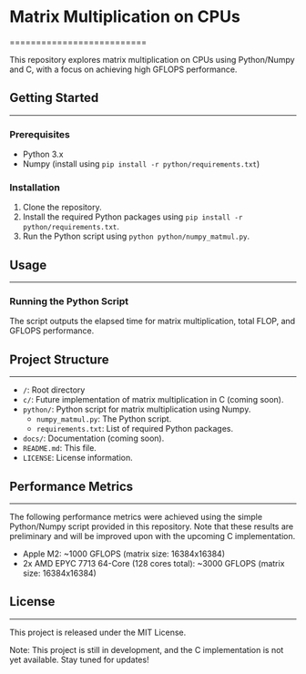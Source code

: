 # Matrix Multiplication on CPUs
==========================

This repository explores matrix multiplication on CPUs using Python/Numpy and C, with a focus on achieving high GFLOPS performance.

## Getting Started
---------------

### Prerequisites

* Python 3.x
* Numpy (install using `pip install -r python/requirements.txt`)

### Installation

1. Clone the repository.
2. Install the required Python packages using `pip install -r python/requirements.txt`.
3. Run the Python script using `python python/numpy_matmul.py`.

## Usage
-----

### Running the Python Script

The script outputs the elapsed time for matrix multiplication, total FLOP, and GFLOPS performance.

## Project Structure
-----------------

* `/`: Root directory
* `c/`: Future implementation of matrix multiplication in C (coming soon).
* `python/`: Python script for matrix multiplication using Numpy.
    + `numpy_matmul.py`: The Python script.
    + `requirements.txt`: List of required Python packages.
* `docs/`: Documentation (coming soon).
* `README.md`: This file.
* `LICENSE`: License information.

## Performance Metrics
--------------------

The following performance metrics were achieved using the simple Python/Numpy script provided in this repository. Note that these results are preliminary and will be improved upon with the upcoming C implementation.

* Apple M2: ~1000 GFLOPS (matrix size: 16384x16384)
* 2x AMD EPYC 7713 64-Core (128 cores total): ~3000 GFLOPS (matrix size: 16384x16384)

## License
-------

This project is released under the MIT License.

Note: This project is still in development, and the C implementation is not yet available. Stay tuned for updates!
